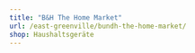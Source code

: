 ```yaml
---
title: "B&H The Home Market"
url: /east-greenville/bundh-the-home-market/
shop: Haushaltsgeräte
---
```

